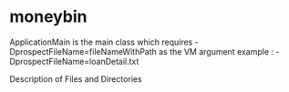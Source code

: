 # moneybin

ApplicationMain is the main class which requires -DprospectFileName=fileNameWithPath as the VM argument 
example : -DprospectFileName=loanDetail.txt

Description of Files and Directories
